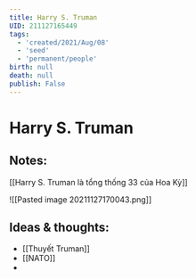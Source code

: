 ```yaml
---
title: Harry S. Truman
UID: 211127165449
tags:
  - 'created/2021/Aug/08'
  - 'seed'
  - 'permanent/people'
birth: null
death: null
publish: False
---
```

# Harry S. Truman

## Notes:
[[Harry S. Truman là tổng thống 33 của Hoa Kỳ]]

![[Pasted image 20211127170043.png]]

## Ideas & thoughts:
- [[Thuyết Truman]]
- [[NATO]]
- 

